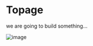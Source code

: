 # Topage

we are going to build something...

![image](https://github.com/user-attachments/assets/25ce160e-6932-42ea-b8c5-bea6487d08e1)
